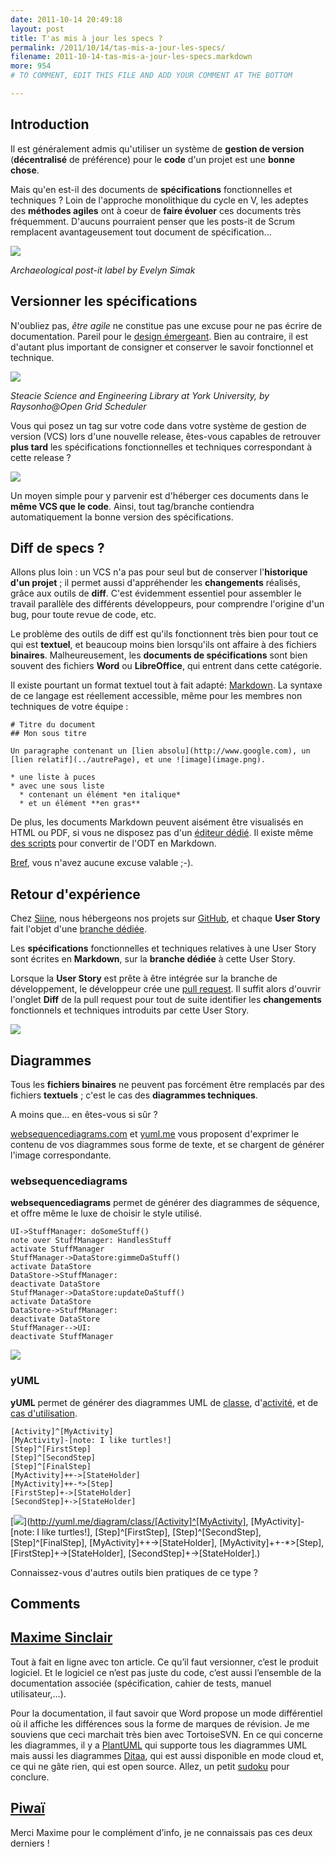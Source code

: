 ```yaml
---
date: 2011-10-14 20:49:18
layout: post
title: T'as mis à jour les specs ?
permalink: /2011/10/14/tas-mis-a-jour-les-specs/
filename: 2011-10-14-tas-mis-a-jour-les-specs.markdown
more: 954
# TO COMMENT, EDIT THIS FILE AND ADD YOUR COMMENT AT THE BOTTOM

---
```


## Introduction





Il est généralement admis qu'utiliser un système de **gestion de version** (**décentralisé** de préférence) pour le **code** d'un projet est une **bonne chose**.



Mais qu'en est-il des documents de **spécifications** fonctionnelles et techniques ? Loin de l'approche monolithique du cycle en V, les adeptes des **méthodes agiles** ont à coeur de **faire évoluer** ces documents très fréquemment. D'aucuns pourraient penser que les posts-it de Scrum remplacent avantageusement tout document de spécification...



[![](images/Archaeological_post-it_label_-_geograph.org.uk_-_1303183.jpeg)](https://secure.wikimedia.org/wikipedia/commons/wiki/File:Archaeological_post-it_label_-_geograph.org.uk_-_1303183.jpg)

_Archaeological post-it label by Evelyn Simak_





## Versionner les spécifications





N'oubliez pas, _être agile_ ne constitue pas une excuse pour ne pas écrire de documentation. Pareil pour le [design émergeant](http://en.wikipedia.org/wiki/Emergent_Design). Bien au contraire, il est d'autant plus important de consigner et conserver le savoir fonctionnel et technique.



[![](images/SteacieLibrary.jpeg)](https://secure.wikimedia.org/wikipedia/commons/wiki/File:SteacieLibrary.jpg)

_Steacie Science and Engineering Library at York University, by Raysonho@Open Grid Scheduler_


Vous qui posez un tag sur votre code dans votre système de gestion de version (VCS) lors d'une nouvelle release, êtes-vous capables de retrouver **plus tard** les spécifications fonctionnelles et techniques correspondant à cette release ?



![](images/git_tag.png)



Un moyen simple pour y parvenir est d'héberger ces documents dans le **même VCS que le code**. Ainsi, tout tag/branche contiendra automatiquement la bonne version des spécifications.





## Diff de specs ?





Allons plus loin : un VCS n'a pas pour seul but de conserver l'**historique d'un projet** ; il permet aussi d'appréhender les **changements** réalisés, grâce aux outils de **diff**. C'est évidemment essentiel pour assembler le travail parallèle des différents développeurs, pour comprendre l'origine d'un bug, pour toute revue de code, etc.



Le problème des outils de diff est qu'ils fonctionnent très bien pour tout ce qui est **textuel**, et beaucoup moins bien lorsqu'ils ont affaire à des fichiers **binaires**. Malheureusement, les **documents de spécifications** sont bien souvent des fichiers **Word** ou **LibreOffice**, qui entrent dans cette catégorie.



Il existe pourtant un format textuel tout à fait adapté: [Markdown](http://fr.wikipedia.org/wiki/Markdown). La syntaxe de ce langage est réellement accessible, même pour les membres non techniques de votre équipe :



```text
# Titre du document
## Mon sous titre

Un paragraphe contenant un [lien absolu](http://www.google.com), un
[lien relatif](../autrePage), et une ![image](image.png).

* une liste à puces
* avec une sous liste
  * contenant un élément *en italique*
  * et un élément **en gras**
```



De plus, les documents Markdown peuvent aisément être visualisés en HTML ou PDF, si vous ne disposez pas d'un [éditeur dédié](http://mouapp.com/). Il existe même [des scripts](http://freewisdom.org/projects/python-markdown/odt2txt) pour convertir de l'ODT en Markdown.



[Bref](http://www.canalplus.fr/c-divertissement/pid3848-c-bref.html?tab=1), vous n'avez aucune excuse valable ;-).





## Retour d'expérience





Chez [Siine](http://www.siine.com), nous hébergeons nos projets sur [GitHub](http://github.com), et chaque **User Story** fait l'objet d'une [branche dédiée](http://blog.piwai.info/2011/10/09/roooh-jai-encore-oublie-ma-branche-git/).



Les **spécifications** fonctionnelles et techniques relatives à une User Story sont écrites en **Markdown**, sur la **branche dédiée** à cette User Story. 



Lorsque la **User Story** est prête à être intégrée sur la branche de développement, le développeur crée une [pull request](http://help.github.com/send-pull-requests/). Il suffit alors d'ouvrir l'onglet **Diff** de la pull request pour tout de suite identifier les **changements** fonctionnels et techniques introduits par cette User Story.



![](images/spec_diff.png)





## Diagrammes





Tous les **fichiers binaires** ne peuvent pas forcément être remplacés par des fichiers **textuels** ; c'est le cas des **diagrammes techniques**.



A moins que... en êtes-vous si sûr ?



[websequencediagrams.com](http://websequencediagrams.com) et [yuml.me](http://yuml.me) vous proposent d'exprimer le contenu de vos diagrammes sous forme de texte, et se chargent de générer l'image correspondante.





### websequencediagrams





**websequencediagrams** permet de générer des diagrammes de séquence, et offre même le luxe de choisir le style utilisé.



```text
UI->StuffManager: doSomeStuff()
note over StuffManager: HandlesStuff
activate StuffManager
StuffManager->DataStore:gimmeDaStuff()
activate DataStore
DataStore->StuffManager:
deactivate DataStore
StuffManager->DataStore:updateDaStuff()
activate DataStore
DataStore->StuffManager:
deactivate DataStore
StuffManager-->UI:
deactivate StuffManager
```



[![](images/websequencediagrams1.png)](http://www.websequencediagrams.com/?lz=VUktPlN0dWZmTWFuYWdlcjogZG9Tb21lAA8FKCkKbm90ZSBvdmVyIAAYDkhhbmRsZXMANgUKYWN0aXZhdGUAFw0KAEsMLT5EYXRhU3RvcmU6Z2ltbWVEYQBaCAA0CQAZCQoAIwkAgQ0PCmRlABsTAFAYdXBkYXQAEFktPlVJAIEEDQCCOgw&s=qsd)





### yUML





**yUML** permet de générer des diagrammes UML de [classe](http://yuml.me/diagram/class/draw), d'[activité](http://yuml.me/diagram/activity/draw), et de [cas d'utilisation](http://yuml.me/diagram/usecase/draw).



```text
[Activity]^[MyActivity]
[MyActivity]-[note: I like turtles!]
[Step]^[FirstStep]
[Step]^[SecondStep]
[Step]^[FinalStep]
[MyActivity]++->[StateHolder]
[MyActivity]++-*>[Step]
[FirstStep]+->[StateHolder]
[SecondStep]+->[StateHolder]
```



[![](images/yuml_class.png)](http://yuml.me/diagram/class/[Activity]^[MyActivity], [MyActivity]-[note: I like turtles!], [Step]^[FirstStep], [Step]^[SecondStep], [Step]^[FinalStep], [MyActivity]++->[StateHolder], [MyActivity]++-*>[Step], [FirstStep]+->[StateHolder], [SecondStep]+->[StateHolder].)



Connaissez-vous d'autres outils bien pratiques de ce type ?

## Comments

## [Maxime Sinclair](http://eclectic.eklablog.com/)

Tout à fait en ligne avec ton article. Ce qu’il faut versionner, c’est le produit logiciel. Et le logiciel ce n’est pas juste du code, c’est aussi l’ensemble de la documentation associée (spécification, cahier de tests, manuel utilisateur,…).

Pour la documentation, il faut savoir que Word propose un mode différentiel où il affiche les différences sous la forme de marques de révision. Je me souviens que ceci marchait très bien avec TortoiseSVN.
En ce qui concerne les diagrammes, il y a [PlantUML](http://plantuml.sourceforge.net) qui supporte tous les diagrammes UML mais aussi les diagrammes [Ditaa](http://ditaa.sourceforge.net), qui est aussi disponible en mode cloud et, ce qui ne gâte rien, qui est open source.
Allez, un petit [sudoku](http://www.plantuml.com/plantuml/img/AovDoSyk1G00) pour conclure.

## [Piwaï](/contact.html)
Merci Maxime pour le complément d’info, je ne connaissais pas ces deux derniers !